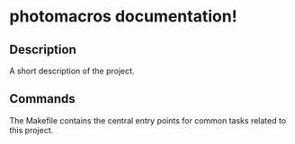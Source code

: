 # photomacros documentation!

## Description

A short description of the project.

## Commands

The Makefile contains the central entry points for common tasks related to this project.

